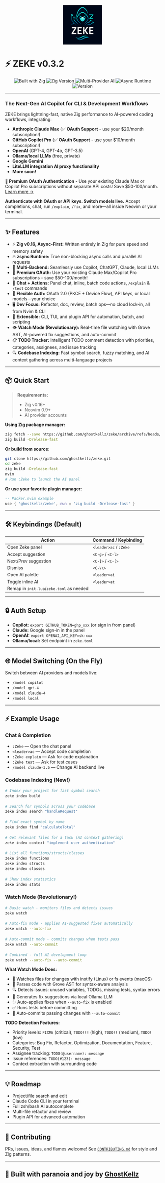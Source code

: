 <div align="center">
  <img src="assets/zeke-logo.png" alt="Zeke Logo" width="128" height="128" />
</div>

# ⚡ ZEKE v0.3.2

<div align="center">

![Built with Zig](https://img.shields.io/badge/Built%20with-Zig-F7A41D?style=for-the-badge&logo=zig&logoColor=white)
![Zig Version](https://img.shields.io/badge/Zig-0.16.0--dev-orange?style=for-the-badge)
![Multi-Provider AI](https://img.shields.io/badge/Multi--Provider-AI-blue?style=for-the-badge&logo=openai&logoColor=white)
![Async Runtime](https://img.shields.io/badge/Async-Runtime-green?style=for-the-badge&logo=lightning&logoColor=white)
![Version](https://img.shields.io/badge/Version-0.3.2-brightgreen?style=for-the-badge)

</div>

---
### The Next-Gen AI Copilot for CLI & Development Workflows
ZEKE brings lightning-fast, native Zig performance to AI-powered coding workflows, integrating:

* **Anthropic Claude Max** (✅ **OAuth Support** - use your $20/month subscription!)
* **GitHub Copilot Pro** (✅ **OAuth Support** - use your $10/month subscription!)
* **OpenAI** (GPT-4, GPT-4o, GPT-3.5)
* **Ollama/local LLMs** (free, private)
* **Google Gemini**
* **LiteLLM integration AI proxy functionality**
* **More soon!**

**💎 Premium OAuth Authentication** - Use your existing Claude Max or Copilot Pro subscriptions without separate API costs! Save $50-100/month. [Learn more →](docs/oauth/README.md)

**Authenticate with OAuth or API keys. Switch models live.**
Accept completions, chat, run `/explain`, `/fix`, and more—all inside Neovim or your terminal.

---

## ✨ Features

* ⚡ **Zig v0.16, Async-First:** Written entirely in Zig for pure speed and memory safety
* 🔥 **zsync Runtime:** True non-blocking async calls and parallel AI requests
* 🤖 **Multi-Backend:** Seamlessly use Copilot, ChatGPT, Claude, local LLMs
* 💎 **Premium OAuth:** Use your existing Claude Max/Copilot Pro subscriptions - save $50-100/month!
* 📝 **Chat + Actions:** Panel chat, inline, batch code actions, `/explain` & `/test` commands
* 🔑 **Flexible Auth:** OAuth 2.0 (PKCE + Device Flow), API keys, or local models—your choice
* 🖥️ **Dev Focus:** Refactor, doc, review, batch ops—no cloud lock-in, all from Nvim & CLI
* 🔌 **Extensible:** CLI, TUI, and plugin API for automation, batch, and scripting
* 👁️ **Watch Mode (Revolutionary):** Real-time file watching with Grove AST, AI-powered fix suggestions, and auto-commit
* 📋 **TODO Tracker:** Intelligent TODO comment detection with priorities, categories, assignees, and issue tracking
* 🔍 **Codebase Indexing:** Fast symbol search, fuzzy matching, and AI context gathering across multi-language projects

---


## 📦 Quick Start

> **Requirements:**
>
> * Zig v0.16+
> * Neovim 0.9+
> * AI provider accounts

**Using Zig package manager:**
```sh
zig fetch --save https://github.com/ghostkellz/zeke/archive/refs/heads/main.tar.gz
zig build -Drelease-fast
```

**Or build from source:**
```sh
git clone https://github.com/ghostkellz/zeke.git
cd zeke
zig build -Drelease-fast
nvim
# Run :Zeke to launch the AI panel
```

**Or use your favorite plugin manager:**

```lua
-- Packer.nvim example
use { 'ghostkellz/zeke', run = 'zig build -Drelease-fast' }
```

---

## 🛠️ Keybindings (Default)

| Action                                    | Command / Keybinding   |
| ----------------------------------------- | ---------------------- |
| Open Zeke panel                           | `<leader>ac` / `:Zeke` |
| Accept suggestion                         | `<C-g>` / `<C-l>`      |
| Next/Prev suggestion                      | `<C-]>` / `<C-[>`      |
| Dismiss                                   | `<C-\\>`               |
| Open AI palette                           | `<leader>ai`           |
| Toggle inline AI                          | `<leader>at`           |
| Remap in `init.lua`/`zeke.toml` as needed |                        |

---

## 🔒 Auth Setup

* **Copilot:** `export GITHUB_TOKEN=ghp_xxx` (or sign in from panel)
* **Claude:** Google sign-in in the panel
* **OpenAI:** `export OPENAI_API_KEY=sk-xxx`
* **Ollama/local:** Set endpoint in `zeke.toml`

---

## 🌐 Model Switching (On the Fly)

Switch between AI providers and models live:

* `/model copilot`
* `/model gpt-4`
* `/model claude-4`
* `/model local`

---

## ⚡ Example Usage

### Chat & Completion
* `:Zeke` — Open the chat panel
* `<leader>ac` — Accept code completion
* `:Zeke explain` — Ask for code explanation
* `:Zeke test` — Ask for test cases
* `/model claude-3.5` — Change AI backend live

### Codebase Indexing (New!)
```sh
# Index your project for fast symbol search
zeke index build

# Search for symbols across your codebase
zeke index search "handleRequest"

# Find exact symbol by name
zeke index find "calculateTotal"

# Get relevant files for a task (AI context gathering)
zeke index context "implement user authentication"

# List all functions/structs/classes
zeke index functions
zeke index structs
zeke index classes

# Show index statistics
zeke index stats
```

### Watch Mode (Revolutionary!)
```sh
# Basic watch - monitors files and detects issues
zeke watch

# Auto-fix mode - applies AI-suggested fixes automatically
zeke watch --auto-fix

# Auto-commit mode - commits changes when tests pass
zeke watch --auto-commit

# Combined - full AI development loop
zeke watch --auto-fix --auto-commit
```

**What Watch Mode Does:**
* 📁 Watches files for changes with inotify (Linux) or fs events (macOS)
* 🌳 Parses code with Grove AST for syntax-aware analysis
* 🔍 Detects issues: unused variables, TODOs, missing tests, syntax errors
* 🤖 Generates fix suggestions via local Ollama LLM
* ✨ Auto-applies fixes when `--auto-fix` is enabled
* ✅ Runs tests before committing
* 📝 Auto-commits passing changes with `--auto-commit`

**TODO Detection Features:**
* Priority levels: `FIXME` (critical), `TODO!!!` (high), `TODO!!` (medium), `TODO!` (low)
* Categories: Bug Fix, Refactor, Optimization, Documentation, Feature, Security, Test
* Assignee tracking: `TODO(@username): message`
* Issue references: `TODO(#123): message`
* Context extraction with surrounding code

---

## 💡 Roadmap

* Project/file search and edit
* Claude Code CLI in your terminal
* Full zsh/bash AI autocomplete
* Multi-file refactor and review
* Plugin API for advanced automation

---

## 🤝 Contributing

PRs, issues, ideas, and flames welcome!
See [`CONTRIBUTING.md`](CONTRIBUTING.md) for style and Zig patterns.

---

## 👻 Built with paranoia and joy by [GhostKellz](https://github.com/ghostkellz)

